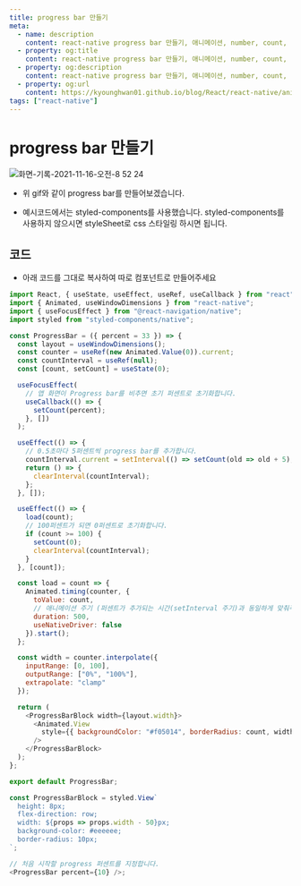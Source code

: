 ```yaml
---
title: progress bar 만들기
meta:
  - name: description
    content: react-native progress bar 만들기, 애니메이션, number, count, react, Animated
  - property: og:title
    content: react-native progress bar 만들기, 애니메이션, number, count, react, Animated
  - property: og:description
    content: react-native progress bar 만들기, 애니메이션, number, count, react, Animated
  - property: og:url
    content: https://kyounghwan01.github.io/blog/React/react-native/animated-number/
tags: ["react-native"]
---
```


# progress bar 만들기

![화면-기록-2021-11-16-오전-8 52 24](https://user-images.githubusercontent.com/44187477/141871070-9e3b9bc0-b63f-4e46-9f6e-f158f8f9334c.gif)

- 위 gif와 같이 progress bar를 만들어보겠습니다.

- 예시코드에서는 styled-components를 사용했습니다. styled-components를 사용하지 않으시면 styleSheet로 css 스타일링 하시면 됩니다.

## 코드

- 아래 코드를 그대로 복사하여 따로 컴포넌트로 만들어주세요

```js
import React, { useState, useEffect, useRef, useCallback } from "react";
import { Animated, useWindowDimensions } from "react-native";
import { useFocusEffect } from "@react-navigation/native";
import styled from "styled-components/native";

const ProgressBar = ({ percent = 33 }) => {
  const layout = useWindowDimensions();
  const counter = useRef(new Animated.Value(0)).current;
  const countInterval = useRef(null);
  const [count, setCount] = useState(0);

  useFocusEffect(
    // 앱 화면이 Progress bar를 비추면 초기 퍼센트로 초기화합니다.
    useCallback(() => {
      setCount(percent);
    }, [])
  );

  useEffect(() => {
    // 0.5초마다 5퍼센트씩 progress bar를 추가합니다.
    countInterval.current = setInterval(() => setCount(old => old + 5), 500);
    return () => {
      clearInterval(countInterval);
    };
  }, []);

  useEffect(() => {
    load(count);
    // 100퍼센트가 되면 0퍼센트로 초기화합니다.
    if (count >= 100) {
      setCount(0);
      clearInterval(countInterval);
    }
  }, [count]);

  const load = count => {
    Animated.timing(counter, {
      toValue: count,
      // 애니메이션 주기 (퍼센트가 추가되는 시간(setInterval 주기)과 동일하게 맞춰주세요)
      duration: 500,
      useNativeDriver: false
    }).start();
  };

  const width = counter.interpolate({
    inputRange: [0, 100],
    outputRange: ["0%", "100%"],
    extrapolate: "clamp"
  });

  return (
    <ProgressBarBlock width={layout.width}>
      <Animated.View
        style={{ backgroundColor: "#f05014", borderRadius: count, width }}
      />
    </ProgressBarBlock>
  );
};

export default ProgressBar;

const ProgressBarBlock = styled.View`
  height: 8px;
  flex-direction: row;
  width: ${props => props.width - 50}px;
  background-color: #eeeeee;
  border-radius: 10px;
`;

// 처음 시작할 progress 퍼센트를 지정합니다.
<ProgressBar percent={10} />;
```

<TagLinks />

<Comment />
